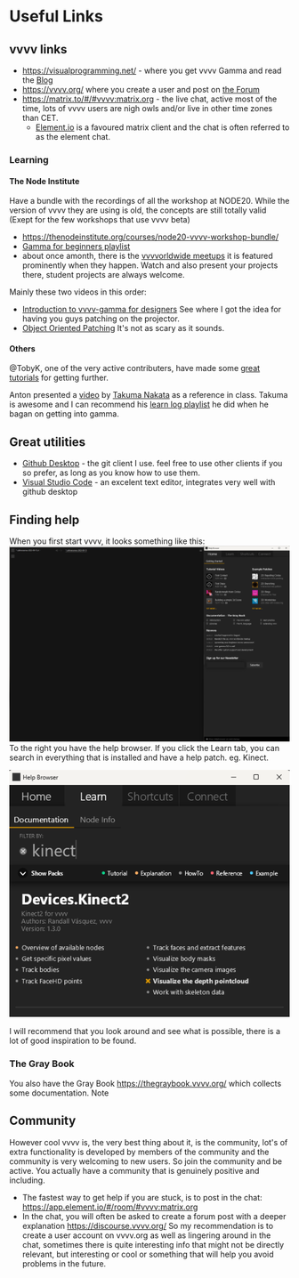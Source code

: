 # Useful Links

## vvvv links
- https://visualprogramming.net/ - where you get vvvv Gamma and read the [Blog](https://visualprogramming.net/blog/)
- https://vvvv.org/ where you create a user and post on [the Forum](https://discourse.vvvv.org/)
- https://matrix.to/#/#vvvv:matrix.org - the live chat, active most of the time, lots of vvvv users are nigh owls and/or live in other time zones than CET.
    - [Element.io](https://element.io/download) is a favoured matrix client and the chat is often referred to as the element chat.

### Learning
#### The Node Institute
Have a bundle with the recordings of all the workshop at NODE20. While the version of vvvv they are using is old, the concepts are still totally valid (Exept for the few workshops that use vvvv beta)
- https://thenodeinstitute.org/courses/node20-vvvv-workshop-bundle/
- [Gamma for beginners playlist](https://youtube.com/playlist?list=PL2KeRstDQVRRVnzCHEambwAI4yWmpIF-p&si=Srm3DG8KEGhhvty5)
- about once amonth, there is the [vvvvorldwide meetups](https://youtube.com/playlist?list=PL2KeRstDQVRQUgSEa604MaS3HtA8UgPUt&si=n9qrRDMK27roRGpL) it is featured prominently when they happen. Watch and also present your projects there, student projects are always welcome.

Mainly these two videos in this order:
- [Introduction to vvvv-gamma for designers](https://thenodeinstitute.org/courses/node20-vvvv-workshop-bundle/lessons/getting-started/topic/introduction-to-vvvv-gamma-for-designers/) See where I got the idea for having you guys patching on the projector.
- [Object Oriented Patching](https://thenodeinstitute.org/courses/node20-vvvv-workshop-bundle/lessons/vl-language-methodologies/topic/object-oriented-patching/) It's not as scary as it sounds.

#### Others

@TobyK, one of the very active contributers, have made some [great tutorials](https://youtube.com/playlist?list=PLEncasrnvr2bkPb0QKdU1DrDs4Hd_Jr0V&si=0dmKpsbirzEUESTQ) for getting further.

Anton presented a [video](https://youtu.be/nIa12gIAgKg?si=24MJE_huKGgfM99x) by [Takuma Nakata](https://www.youtube.com/@takumanakata) as a reference in class. Takuma is awesome and I can recommend his [learn log playlist](https://youtube.com/playlist?list=PLK3HDkvkLePThFo_sp9hPuue_61nxkQOM&si=n5jcepiYm-HU3lv3) he did when he bagan on getting into gamma.

## Great utilities
- [Github Desktop](https://desktop.github.com/) - the git client I use. feel free to use other clients if you so prefer, as long as you know how to use them.
- [Visual Studio Code](https://code.visualstudio.com/) - an excelent text editor, integrates very well with github desktop

## Finding help

When you first start vvvv, it looks something like this:
![Alt text](/img/GammaStart.png)
To the right you have the help browser.
If you click the Learn tab, you can search in everything that is installed and have a help patch. eg. Kinect.

![Alt text](/img/LearnKinect.png)

I will recommend that you look around and see what is possible, there is a lot of good inspiration to be found.
### The Gray Book
You also have the Gray Book https://thegraybook.vvvv.org/ which collects some documentation.
Note

## Community
However cool vvvv is, the very best thing about it, is the community, lot's of extra functionality is developed by members of the community and the community is very welcoming to new users.
So join the community and be active. You actually have a community that is genuinely positive and including.
- The fastest way to get help if you are stuck, is to post in the chat: https://app.element.io/#/room/#vvvv:matrix.org
- In the chat, you will often be asked to create a forum post with a deeper explanation https://discourse.vvvv.org/
So my recommendation is to create a user account on vvvv.org as well as lingering around in the chat, sometimes there is quite interesting info that might not be directly relevant, but interesting or cool or something that will help you avoid problems in the future.